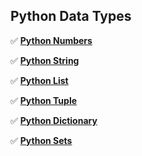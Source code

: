 ## Python Data Types

✅ **[Python Numbers](001_Python_Numbers.ipynb)**

✅ **[Python String](002_Python_String.ipynb)**

✅ **[Python List](003_Python_List.ipynb)**

✅ **[Python Tuple](004_Python_Tuple.ipynb)**

✅ **[Python Dictionary](005_Python_Dictionary.ipynb)**

✅ **[Python Sets](006_Python_Sets.ipynb)**